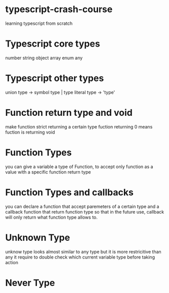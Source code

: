 # typescript-crash-course
learning typescript from scratch

# Typescript core types

number
string
object
array
enum
any



# Typescript other types

union type -> symbol type | type
literal type -> 'type'

# Function return type and void

make function strict returning a certain type 
fuction returning 0 means fuction is returning void

# Function Types

you can give a variable a type of Function, to accept only function as a value with a specific function return type

# Function Types and callbacks

you can declare a function that accept paremeters of a certain type and a callback function that return function type
so that in the future use, callback will only return what function type allows to.

# Unknown Type

unknow type looks almost similar to any type but it is more restricitive than any
it require to double check which current variable type before taking action

# Never Type

